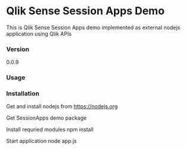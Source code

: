 # Qlik Sense Session Apps Demo

This is Qlik Sense Session Apps demo implemented as external nodejs application using Qlik APIs

### Version
0.0.9

### Usage


### Installation
Get and install nodejs from https://nodejs.org

Get SessionApps demo package

Install requried modules
npm install

Start application
node app.js

